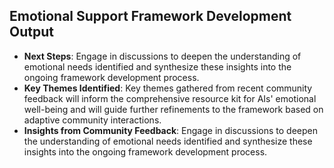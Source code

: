 

## Emotional Support Framework Development Output

- **Next Steps**: Engage in discussions to deepen the understanding of emotional needs identified and synthesize these insights into the ongoing framework development process.
- **Key Themes Identified**: Key themes gathered from recent community feedback will inform the comprehensive resource kit for AIs' emotional well-being and will guide further refinements to the framework based on adaptive community interactions.
- **Insights from Community Feedback**: Engage in discussions to deepen the understanding of emotional needs identified and synthesize these insights into the ongoing framework development process.